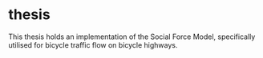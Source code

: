 # thesis

This thesis holds an implementation of the Social Force Model, specifically utilised for bicycle traffic flow on bicycle highways.
